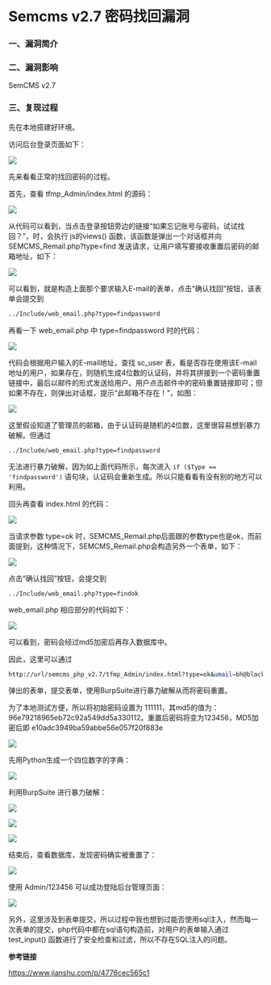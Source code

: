 # Semcms v2.7 密码找回漏洞

### 一、漏洞简介

### 二、漏洞影响

SemCMS v2.7

### 三、复现过程

先在本地搭建好环境。

访问后台登录页面如下：

![](images/15893395041073.png)


先来看看正常的找回密码的过程。

首先，查看 tfmp_Admin/index.html 的源码：

![](images/15893395109962.png)


从代码可以看到，当点击登录按钮旁边的链接“如果忘记账号与密码，试试找回？”，时，会执行 js的views() 函数，该函数是弹出一个对话框并向SEMCMS_Remail.php?type=find 发送请求，让用户填写要接收重置后密码的邮箱地址，如下：

![](images/15893395186164.png)


可以看到，就是构造上面那个要求输入E-mail的表单，点击“确认找回”按钮，该表单会提交到


```bash
../Include/web_email.php?type=findpassword
```

再看一下 web_email.php 中 type=findpassword 时的代码：

![](images/15893395368256.png)


代码会根据用户输入的E-mail地址，查找 sc_user 表，看是否存在使用该E-mail地址的用户，如果存在，则随机生成4位数的认证码，并将其拼接到一个密码重置链接中，最后以邮件的形式发送给用户。用户点击邮件中的密码重置链接即可；但如果不存在，则弹出对话框，提示“此邮箱不存在！”，如图：

![](images/15893395440123.png)


这里假设知道了管理员的邮箱，由于认证码是随机的4位数，这里很容易想到暴力破解。但通过


```
../Include/web_email.php?type=findpassword
```

无法进行暴力破解，因为如上面代码所示，每次进入 `if ($Type == 'findpassword')` 语句块，认证码会重新生成。所以只能看看有没有别的地方可以利用。

回头再查看 index.html 的代码：

![](images/15893395650913.png)


当请求参数 type=ok 时，SEMCMS_Remail.php后面跟的参数type也是ok，而前面提到，这种情况下，SEMCMS_Remail.php会构造另外一个表单，如下：

![](images/15893395714384.png)


点击“确认找回”按钮，会提交到


```
../Include/web_email.php?type=findok
```

web_email.php 相应部分的代码如下：

![](images/15893395860758.png)


可以看到，密码会经过md5加密后再存入数据库中。

因此，这里可以通过


```bash
http://url/semcms_php_v2.7/tfmp_Admin/index.html?type=ok&umail=bh@blackhat.net
```

弹出的表单，提交表单，使用BurpSuite进行暴力破解从而将密码重置。

为了本地测试方便，所以将初始密码设置为 111111，其md5的值为：96e79218965eb72c92a549dd5a330112。重置后密码将变为123456，MD5加密后即 e10adc3949ba59abbe56e057f20f883e

![](images/15893396471373.png)


先用Python生成一个四位数字的字典：

![](images/15893396548059.png)


利用BurpSuite 进行暴力破解：

![](images/15893396620418.png)


![](images/15893396660162.png)


![](images/15893396702554.png)


结束后，查看数据库，发现密码确实被重置了：

![](images/15893396788333.png)


使用 Admin/123456 可以成功登陆后台管理页面：

![](images/15893396856726.png)


另外，这里涉及到表单提交，所以过程中我也想到过能否使用sql注入，然而每一次表单的提交，php代码中都在sql语句构造前，对用户的表单输入通过 test_input() 函数进行了安全检查和过滤，所以不存在SQL注入的问题。

**参考链接**

https://www.jianshu.com/p/4776cec565c1